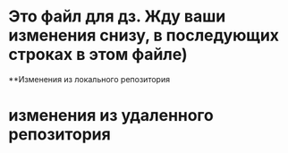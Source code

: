 # Это файл для дз. Жду ваши изменения снизу, в последующих строках в этом файле)
**Изменения из локального репозитория
# изменения из удаленного репозитория
